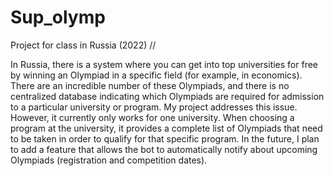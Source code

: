 # Sup_olymp
Project for class in Russia (2022)
//

In Russia, there is a system where you can get into top universities for free by winning an Olympiad in a specific field (for example, in economics). There are an incredible number of these Olympiads, and there is no centralized database indicating which Olympiads are required for admission to a particular university or program. My project addresses this issue. However, it currently only works for one university. When choosing a program at the university, it provides a complete list of Olympiads that need to be taken in order to qualify for that specific program. In the future, I plan to add a feature that allows the bot to automatically notify about upcoming Olympiads (registration and competition dates).

